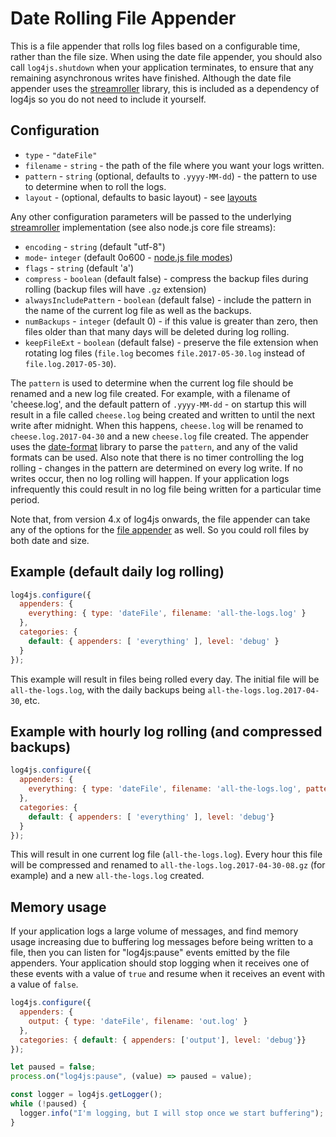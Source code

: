 # Date Rolling File Appender

This is a file appender that rolls log files based on a configurable time, rather than the file size. When using the date file appender, you should also call `log4js.shutdown` when your application terminates, to ensure that any remaining asynchronous writes have finished. Although the date file appender uses the [streamroller](https://github.com/nomiddlename/streamroller) library, this is included as a dependency of log4js so you do not need to include it yourself.

## Configuration

* `type` - `"dateFile"`
* `filename` - `string` - the path of the file where you want your logs written.
* `pattern` - `string` (optional, defaults to `.yyyy-MM-dd`) - the pattern to use to determine when to roll the logs.
* `layout` - (optional, defaults to basic layout) - see [layouts](layouts.md)

Any other configuration parameters will be passed to the underlying [streamroller](https://github.com/nomiddlename/streamroller) implementation (see also node.js core file streams):
* `encoding` - `string` (default "utf-8")
* `mode`- `integer` (default 0o600 - [node.js file modes](https://nodejs.org/dist/latest-v12.x/docs/api/fs.html#fs_file_modes))
* `flags` - `string` (default 'a')
* `compress` - `boolean` (default false) - compress the backup files during rolling (backup files will have `.gz` extension)
* `alwaysIncludePattern` - `boolean` (default false) - include the pattern in the name of the current log file as well as the backups.
* `numBackups` - `integer` (default 0) - if this value is greater than zero, then files older than that many days will be deleted during log rolling.
* `keepFileExt` - `boolean` (default false) - preserve the file extension when rotating log files (`file.log` becomes `file.2017-05-30.log` instead of `file.log.2017-05-30`).

The `pattern` is used to determine when the current log file should be renamed and a new log file created. For example, with a filename of 'cheese.log', and the default pattern of `.yyyy-MM-dd` - on startup this will result in a file called `cheese.log` being created and written to until the next write after midnight. When this happens, `cheese.log` will be renamed to `cheese.log.2017-04-30` and a new `cheese.log` file created. The appender uses the [date-format](https://github.com/nomiddlename/date-format) library to parse the `pattern`, and any of the valid formats can be used. Also note that there is no timer controlling the log rolling - changes in the pattern are determined on every log write. If no writes occur, then no log rolling will happen. If your application logs infrequently this could result in no log file being written for a particular time period.

Note that, from version 4.x of log4js onwards, the file appender can take any of the options for the [file appender](file.md) as well. So you could roll files by both date and size.


## Example (default daily log rolling)

```javascript
log4js.configure({
  appenders: {
    everything: { type: 'dateFile', filename: 'all-the-logs.log' }
  },
  categories: {
    default: { appenders: [ 'everything' ], level: 'debug' }
  }
});
```

This example will result in files being rolled every day. The initial file will be `all-the-logs.log`, with the daily backups being `all-the-logs.log.2017-04-30`, etc.

## Example with hourly log rolling (and compressed backups)
```javascript
log4js.configure({
  appenders: {
    everything: { type: 'dateFile', filename: 'all-the-logs.log', pattern: '.yyyy-MM-dd-hh', compress: true }
  },
  categories: {
    default: { appenders: [ 'everything' ], level: 'debug'}
  }
});
```
This will result in one current log file (`all-the-logs.log`). Every hour this file will be compressed and renamed to `all-the-logs.log.2017-04-30-08.gz` (for example) and a new `all-the-logs.log` created.

## Memory usage

If your application logs a large volume of messages, and find memory usage increasing due to buffering log messages before being written to a file, then you can listen for "log4js:pause" events emitted by the file appenders. Your application should stop logging when it receives one of these events with a value of `true` and resume when it receives an event with a value of `false`.
```javascript
log4js.configure({
  appenders: {
    output: { type: 'dateFile', filename: 'out.log' }
  },
  categories: { default: { appenders: ['output'], level: 'debug'}}
});

let paused = false;
process.on("log4js:pause", (value) => paused = value);

const logger = log4js.getLogger();
while (!paused) {
  logger.info("I'm logging, but I will stop once we start buffering");
}
```
